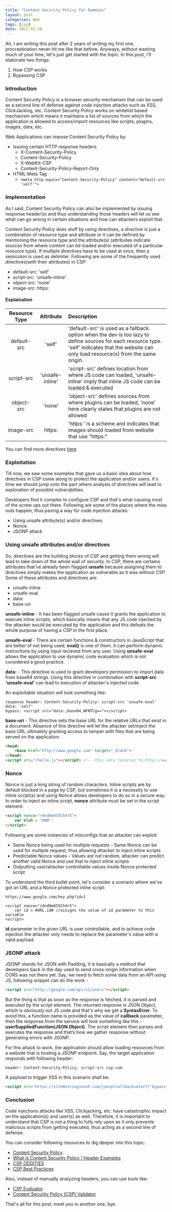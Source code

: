 ```yaml
---
title: "Content Security Policy for Dummies"
layout: post
categories: Web
tags: [csp]
date: 2022-03-20
---
```


Ah, I am writing this post after 2 years of writing my first one, procrastination never hit me like that before. Anyways, without wasting much of your time, let's just get started with the topic. In this post, I'll elaborate two things:
1. How CSP works
2. Bypassing CSP

### Introduction

Content Security Policy is a browser security mechanism that can be used as a second line of defense against code injection attacks such as XSS, ClickJacking, etc. Content Security Policy works on whitelist based mechanism which means it maintains a list of sources from which the application is allowed to access/import resources like scripts, plugins, images, data, etc. 

Web Applications can impose Content Security Policy by:
- Issuing certain HTTP response headers
	- X-Content-Security-Policy
	- Content-Security-Policy
	- X-WebKit-CSP
	- Content-Security-Policy-Report-Only
- HTML Meta Tag
	- `<meta http-equiv="Content-Security-Policy" content="default-src 'self'">`

### Implementation

As I said, Content Security Policy can also be implemented by issuing response header(s) and thus understanding those headers will let us see what can go wrong in certain situations and how can attackers exploit that. 

Content Security Policy does stuff by using directives, a directive is just a combination of resource type and attribute or it can be defined by mentioning the resource type and the attribute(s) (attributes indicate sources from where content can be loaded and/or executed of a particular resource type). If multiple directives have to be used at once, then a semicolon is used as delimiter. Following are some of the frequently used directives(with their attributes) in CSP:
- default-src: 'self'
- script-src: 'unsafe-inline'
- object-src: 'none'
- image-src: https:

#### Explaination

| Resource Type | Attribute | Description |
| :---:       | :---:   | :---   |
| default-src    | 'self' | 'default-src' is used as a fallback option when the dev is too lazy to define sources for each resource type. 'self' indicates that the website can only load resource(s) from the same origin. |
| script-src | 'unsafe-inline'  | 'script-src' defines location from where JS code can loaded, 'unsafe-inline' imply that inline JS code can be loaded & executed |
| object-src | 'none' | 'object-src' defines sources from where plugins can be loaded, 'none' here clearly states that plugins are not allowed |
| image-src  | https:  | 'https:' is a scheme and indicates that images should loaded from website that use "https:"  |

You can find more directives [here](https://content-security-policy.com/)

### Exploitation

Till now, we saw some examples that gave us a basic idea about how directives in CSP come along to protect the application and/or users. It's time we should jump onto the part where analysis of directives will lead to exploration of possible vulnerablities.

 Developers find it complex to configure CSP and that's what causing most of the screw ups out there. Following are some of the places where the miss outs happen, thus paving a way for code injection attacks:
 - Using unsafe attribute(s) and/or directives
 - Nonce
 - JSONP attack

### Using unsafe attributes and/or directives

So, directives are the building blocks of CSP and getting them wrong will lead to take down of the whole wall of security. In CSP, there are certains attributes that've already been flagged **unsafe** because assigning them to directives simply makes the application as vulnerable as it was without CSP. Some of these attributes and directives are:
- unsafe-inline
- unsafe-eval
- data:
- base-uri

**unsafe-inline** - It has been flagged unsafe cause it grants the application to execute inline scripts, which basically means that any JS code injected by the attacker would be executed by the application and this defeats the whole purpose of having a CSP in the first place.

**unsafe-eval** - There are certain functions & constructors in JavaScript that are better of not being used; **eval()** is one of them. It can perform dynamic instructions by using input recieved from any user. Using **unsafe-eval** allows the application to use dynamic code evaluation which is not considered a good practice.

**data:** - This directive is used to grant developers permission to import data from base64 strings. Using this directive in combination with **script-src 'unsafe-eval'** can lead to execution of attacker's injected code.

An exploitable situation will look something like:
```text
response header: Content-Security-Policy: script-src 'unsafe-eval' data: 'self'
bypass: <script src="data:;base64,WFNTCg=="></script>
```

**base-uri** - This directive sets the base URL for the relative URLs that exist in a document. Absence of this directive will let the attacker set/inject the base URL ultimately granting access to tamper with files that are being served on the application.

```html
<head>
	<base href="http://www.google.com" target="_blank">
</head>
<script src="/hello.js"></script> <!-- this sets location to http://www.google.com/hello.js as the base URL is set to http://www.google.com !>
```

### Nonce

Nonce is just a long string of random characters. Inline scripts are by default blocked in a page by CSP, but sometimes it is a necessity to use inline script(s) and using Nonce allows developers to do so in a secure way. In order to inject an inline script, **nonce** attribute must be set in the script element.

```html
<script nonce="r4nd0m455Ch4r5">
	var blah = "DND";
</script>
``` 

Following are some instances of misconfigs that an attacker can exploit:
- Same Nonce being used for multiple requests - Same Nonce can be used for multiple request, thus allowing attacker to inject inline scripts
- Predictable Nonce values - Values are not random, attacker can predict another valid Nonce and use that to inject inline scripts
- Outputting user/attacker controllable values inside Nonce protected script

To understand the third bullet point, let's consider a scenario where we've got an URL and a Nonce protected inline script:

```text
https://www.google.com/hey.php?id=1

<script nonce="r4nd0m455Ch4r5">
	var id = #URL.id# //assigns the value of id parameter to this variable
<script>
```
**id** parameter in the given URL is user controllable, and to achieve code injection the attacker only needs to replace the parameter's value with a valid payload.

### JSONP attack

JSONP stands for JSON with Padding, it is basically a method that developers back in the day used to send cross-origin information when CORS was not there yet. Say, we need to fetch some data from an API using JS, following snippet can do the work - 

```html
<script src="http://google.com/api/v1/users"></script>
```

But the thing is that as soon as the response is fetched, it is parsed and executed by the script element. The returned response is  JSON Object, which is obviously not JS code and that's why we get a **SyntaxError**. To avoid this, a function name is provided as the value of **callback** parameter, then the response from the service will look something like this - **userSuppliedFunction(JSON Object)**. The script element then parses and executes the response and that’s how we gather response without generating errors with JSONP.


For this attack to work, the application should allow loading resources from a website that is hosting a JSONP endpoint. Say, the target application responds with following header:

```text
header: Content-Security-Policy: script-src csp.com
```

A payload to trigger XSS in this scenario shall be:
```html
<script src="https://siteHostingJsonP.com/jsonp?callback=alert('bypass')">
```

### Conclusion

Code injections attacks like XSS, Clickjacking, etc. have catastrophic impact on the application(s) and user(s) as well. Therefore, it is important to understand that CSP is not a thing to fully rely upon as it only prevents malicious scripts from getting executed, thus acting as a second line of defense.

You can consider following resources to dig deeper into this topic:
- [Content Security Policy](https://blog.sucuri.net/2018/04/content-security-policy.html)
- [What is Content Security Policy \| Header Examples](https://www.imperva.com/learn/application-security/content-security-policy-csp-header/)
- [CSP ODDITIES](http://conference.hitb.org/hitbsecconf2016ams/wp-content/uploads/2015/11/)
- [CSP Best Practices](https://research.nccgroup.com/wp-content/uploads/2020/07/csp_best_practices.pdf)

Also, instead of manually analyzing headers, you can use tools like:
- [CSP Evaluator](https://csp-evaluator.withgoogle.com/)
- [Content Security Policy (CSP) Validator](https://cspvalidator.org/#url=https://cspvalidator.org/)


That's all for this post, meet you in another one, bye.